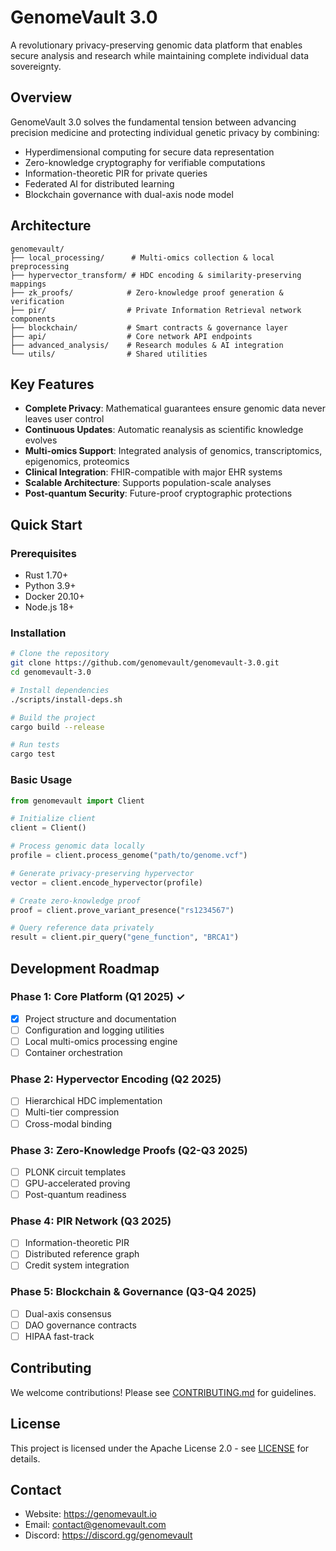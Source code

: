 # GenomeVault 3.0

A revolutionary privacy-preserving genomic data platform that enables secure analysis and research while maintaining complete individual data sovereignty.

## Overview

GenomeVault 3.0 solves the fundamental tension between advancing precision medicine and protecting individual genetic privacy by combining:
- Hyperdimensional computing for secure data representation
- Zero-knowledge cryptography for verifiable computations
- Information-theoretic PIR for private queries
- Federated AI for distributed learning
- Blockchain governance with dual-axis node model

## Architecture

```
genomevault/
├── local_processing/      # Multi-omics collection & local preprocessing
├── hypervector_transform/ # HDC encoding & similarity-preserving mappings
├── zk_proofs/            # Zero-knowledge proof generation & verification
├── pir/                  # Private Information Retrieval network components
├── blockchain/           # Smart contracts & governance layer
├── api/                  # Core network API endpoints
├── advanced_analysis/    # Research modules & AI integration
└── utils/                # Shared utilities
```

## Key Features

- **Complete Privacy**: Mathematical guarantees ensure genomic data never leaves user control
- **Continuous Updates**: Automatic reanalysis as scientific knowledge evolves
- **Multi-omics Support**: Integrated analysis of genomics, transcriptomics, epigenomics, proteomics
- **Clinical Integration**: FHIR-compatible with major EHR systems
- **Scalable Architecture**: Supports population-scale analyses
- **Post-quantum Security**: Future-proof cryptographic protections

## Quick Start

### Prerequisites
- Rust 1.70+ 
- Python 3.9+
- Docker 20.10+
- Node.js 18+

### Installation

```bash
# Clone the repository
git clone https://github.com/genomevault/genomevault-3.0.git
cd genomevault-3.0

# Install dependencies
./scripts/install-deps.sh

# Build the project
cargo build --release

# Run tests
cargo test
```

### Basic Usage

```python
from genomevault import Client

# Initialize client
client = Client()

# Process genomic data locally
profile = client.process_genome("path/to/genome.vcf")

# Generate privacy-preserving hypervector
vector = client.encode_hypervector(profile)

# Create zero-knowledge proof
proof = client.prove_variant_presence("rs1234567")

# Query reference data privately
result = client.pir_query("gene_function", "BRCA1")
```

## Development Roadmap

### Phase 1: Core Platform (Q1 2025) ✓
- [x] Project structure and documentation
- [ ] Configuration and logging utilities
- [ ] Local multi-omics processing engine
- [ ] Container orchestration

### Phase 2: Hypervector Encoding (Q2 2025)
- [ ] Hierarchical HDC implementation
- [ ] Multi-tier compression
- [ ] Cross-modal binding

### Phase 3: Zero-Knowledge Proofs (Q2-Q3 2025)
- [ ] PLONK circuit templates
- [ ] GPU-accelerated proving
- [ ] Post-quantum readiness

### Phase 4: PIR Network (Q3 2025)
- [ ] Information-theoretic PIR
- [ ] Distributed reference graph
- [ ] Credit system integration

### Phase 5: Blockchain & Governance (Q3-Q4 2025)
- [ ] Dual-axis consensus
- [ ] DAO governance contracts
- [ ] HIPAA fast-track

## Contributing

We welcome contributions! Please see [CONTRIBUTING.md](CONTRIBUTING.md) for guidelines.

## License

This project is licensed under the Apache License 2.0 - see [LICENSE](LICENSE) for details.

## Contact

- Website: https://genomevault.io
- Email: contact@genomevault.com
- Discord: https://discord.gg/genomevault
